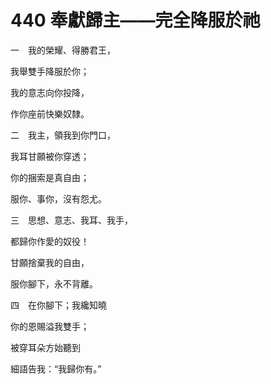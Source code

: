 # 440 奉獻歸主——完全降服於祂

一　我的榮耀、得勝君王，

我舉雙手降服於你；

我的意志向你投降，

作你座前快樂奴隸。

二　我主，領我到你門口，

我耳甘願被你穿透；　　

你的捆索是真自由；

服你、事你，沒有怨尤。

三　思想、意志、我耳、我手，

都歸你作愛的奴役！

甘願捨棄我的自由，

服你腳下，永不背離。

四　在你腳下；我纔知曉

你的恩賜溢我雙手；

被穿耳朵方始聽到

細語告我：“我歸你有。”

